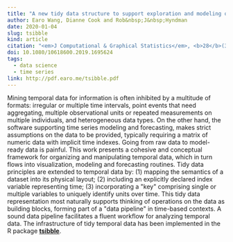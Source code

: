 ```yaml
---
title: "A new tidy data structure to support exploration and modeling of temporal data"
author: Earo Wang, Dianne Cook and Rob&nbsp;J&nbsp;Hyndman
date: 2020-01-04
slug: tsibble
kind: article
citation: "<em>J Computational & Graphical Statistics</em>, <b>28</b>(3), 466-478"
doi: 10.1080/10618600.2019.1695624
tags:
  - data science
  - time series
link: http://pdf.earo.me/tsibble.pdf
---
```


Mining temporal data for information is often inhibited by a multitude of formats: irregular or multiple time intervals, point events that need aggregating, multiple observational units or repeated measurements on multiple individuals, and heterogeneous data types. On the other hand, the software supporting time series modeling and forecasting, makes strict assumptions on the data to be provided, typically requiring a matrix of numeric data with implicit time indexes. Going from raw data to model-ready data is painful. This work presents a cohesive and conceptual framework for organizing and manipulating temporal data, which in turn flows into visualization, modeling and forecasting routines. Tidy data principles are extended to temporal data by: (1)&nbsp;mapping the semantics of a dataset into its physical layout; (2)&nbsp;including an explicitly declared index variable representing time; (3)&nbsp;incorporating a "key" comprising single or multiple variables to uniquely identify units over time. This tidy data representation most naturally supports thinking of operations on the data as building blocks, forming part of a "data pipeline" in time-based contexts. A sound data pipeline facilitates a fluent workflow for analyzing temporal data. The infrastructure of tidy temporal data has been implemented in the R package [**tsibble**](http://tsibble.tidyverts.org).
